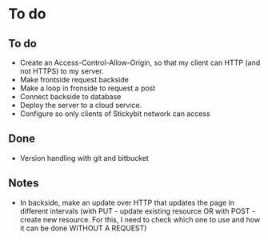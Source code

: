 # To do

## To do

* Create an Access-Control-Allow-Origin, so that my client can HTTP (and not HTTPS) to my server.
* Make frontside request backside
* Make a loop in fronside to request a post
* Connect backside to database
* Deploy the server to a cloud service. 
* Configure so only clients of Stickybit network can access

## Done
* Version handling with git and bitbucket

## Notes
* In backside, make an update over HTTP that updates the page in different intervals 
(with PUT - update existing resource OR with POST - create new resource. For this, 
I need to check which one to use and how it can be done WITHOUT A REQUEST)